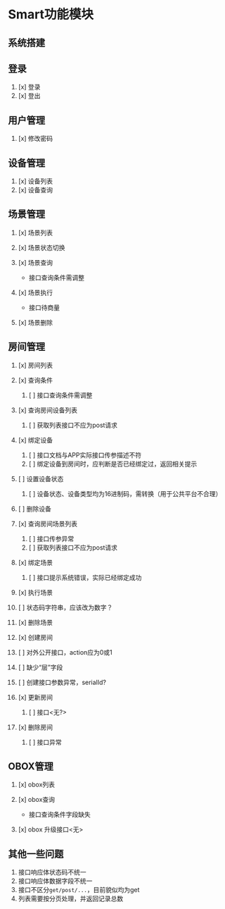 # Smart功能模块

## 系统搭建

## 登录

1. [x] 登录
2. [x] 登出

## 用户管理

1. [x] 修改密码

## 设备管理

1. [x] 设备列表
2. [x] 设备查询

## 场景管理

1. [x] 场景列表
2. [x] 场景状态切换
3. [x] 场景查询

   - 接口查询条件需调整

4. [x] 场景执行

   - 接口待商量

5. [x] 场景删除

## 房间管理

1. [x] 房间列表

2. [x] 查询条件
   1. [ ] 接口查询条件需调整
3. [x] 查询房间设备列表
   1. [ ] 获取列表接口不应为post请求
4. [x] 绑定设备
   1. [ ] 接口文档与APP实际接口传参描述不符
   2. [ ] 绑定设备到房间时，应判断是否已经绑定过，返回相关提示
5. [ ] 设置设备状态
   1. [ ] 设备状态、设备类型均为16进制码，需转换（用于公共平台不合理）
6. [ ] 删除设备
7. [x] 查询房间场景列表
   1. [ ] 接口传参异常
   2. [ ] 获取列表接口不应为post请求
8. [x] 绑定场景
   1. [ ] 接口提示系统错误，实际已经绑定成功
9.  [x] 执行场景
   2. [ ] 状态码字符串，应该改为数字？
10. [x] 删除场景
11. [x] 创建房间
   3. [ ] 对外公开接口，action应为0或1
   4. [ ] 缺少“层”字段
   5. [ ] 创建接口参数异常，serialId?
12. [x] 更新房间
    1.  [ ] 接口<无?>
13. [x] 删除房间
    1.  [ ] 接口异常

## OBOX管理

1. [x] obox列表
2. [x] obox查询

   - 接口查询条件字段缺失

3. [x] obox 升级接口<无>



## 其他一些问题

1. 接口响应体状态码不统一
2. 接口响应体数据字段不统一
3. 接口不区分`get/post/...`，目前貌似均为get
4. 列表需要按分页处理，并返回记录总数
